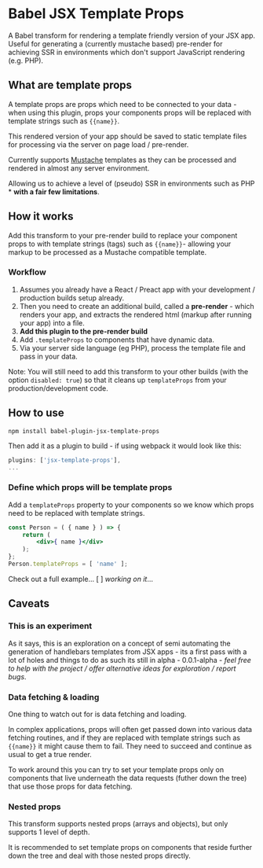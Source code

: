 # Babel JSX Template Props
A Babel transform for rendering a template friendly version of your JSX app.  Useful for generating a (currently mustache based) pre-render for achieving SSR in environments which don't support JavaScript rendering (e.g. PHP).

## What are template props
A template props are props which need to be connected to your data - when using this plugin, props your components props will be replaced with template strings such as `{{name}}`.

This rendered version of your app should be saved to static template files for processing via the server on page load / pre-render.

Currently supports [Mustache](https://mustache.github.io/) templates as they can be processed and rendered in almost any server environment.

Allowing us to achieve a level of (pseudo) SSR in environments such as PHP * **with a fair few limitations**.

## How it works

Add this transform to your pre-render build to replace your component props to with template strings (tags) such as `{{name}}`- allowing your markup to be processed as a Mustache compatible template.

### Workflow
1. Assumes you already have a React / Preact app with your development / production builds setup already.
2. Then you need to create an additional build, called a **pre-render** - which renders your app, and extracts the rendered html (markup after running your app) into a file.
3. **Add this plugin to the pre-render build**
4. Add `.templateProps` to components that have dynamic data.
5. Via your server side language (eg PHP), process the template file and pass in your data.

Note: You will still need to add this transform to your other builds (with the option `disabled: true`) so that it cleans up `templateProps` from your production/development code.

## How to use

`npm install babel-plugin-jsx-template-props`

Then add it as a plugin to build - if using webpack it would look like this:

```js
plugins: ['jsx-template-props'],
...
```

### Define which props will be template props

Add a `templateProps` property to your components so we know which props need to be replaced with template strings.

```jsx
const Person = ( { name } ) => {
    return (
        <div>{ name }</div>
    );
};
Person.templateProps = [ 'name' ];
```

Check out a full example... [ ] _working on it_...

## Caveats

### This is an experiment
As it says, this is an exploration on a concept of semi automating the generation of handlebars templates from JSX apps - its a first pass with a lot of holes and things to do as such its still in alpha - 0.0.1-alpha - _feel free to help with the project / offer alternative ideas for exploration / report bugs_.

### Data fetching & loading
One thing to watch out for is data fetching and loading.

In complex applications, props will often get passed down into various data fetching routines, and if they are replaced with template strings such as `{{name}}` it might cause them to fail.  They need to succeed and continue as usual to get a true render.

To work around this you can try to set your template props only on components that live underneath the data requests (futher down the tree) that use those props for data fetching.

### Nested props
This transform supports nested props (arrays and objects), but only supports 1 level of depth.

It is recommended to set template props on components that reside further down the tree and deal with those nested props directly.
